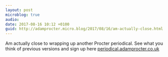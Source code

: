 ```yaml
---
layout: post
microblog: true
audio: 
date: 2017-08-16 10:12 +0100
guid: http://adamprocter.micro.blog/2017/08/16/am-actually-close.html
---
```

Am actually close to wrapping up another Procter periodical. See what you think of previous versions and sign up here [periodical.adamprocter.co.uk](http://periodical.adamprocter.co.uk)

